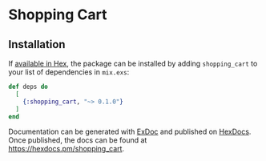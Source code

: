 # Shopping Cart

## Installation

If [available in Hex](https://hex.pm/docs/publish), the package can be installed
by adding `shopping_cart` to your list of dependencies in `mix.exs`:

```elixir
def deps do
  [
    {:shopping_cart, "~> 0.1.0"}
  ]
end
```

Documentation can be generated with [ExDoc](https://github.com/elixir-lang/ex_doc)
and published on [HexDocs](https://hexdocs.pm). Once published, the docs can
be found at <https://hexdocs.pm/shopping_cart>.

